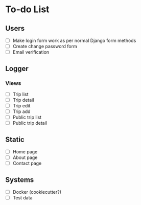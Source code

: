 # To-do List

## Users
- [ ] Make login form work as per normal Django form methods
- [ ] Create change password form
- [ ] Email verification

## Logger
### Views
- [ ] Trip list
- [ ] Trip detail
- [ ] Trip edit
- [ ] Trip add
- [ ] Public trip list
- [ ] Public trip detail

## Static
- [ ] Home page
- [ ] About page
- [ ] Contact page

## Systems
- [ ] Docker (cookiecutter?)
- [ ] Test data
